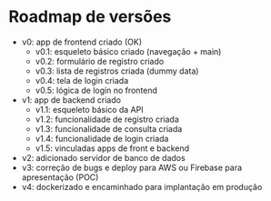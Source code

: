 # Roadmap de versões

- v0: app de frontend criado (OK)
  - v0.1: esqueleto básico criado (navegação + main)
  - v0.2: formulário de registro criado
  - v0.3: lista de registros criada (dummy data)
  - v0.4: tela de login criada
  - v0.5: lógica de login no frontend
- v1: app de backend criado
  - v1.1: esqueleto básico da API
  - v1.2: funcionalidade de registro criada
  - v1.3: funcionalidade de consulta criada
  - v1.4: funcionalidade de login criada
  - v1.5: vinculadas apps de front e backend
- v2: adicionado servidor de banco de dados
- v3: correção de bugs e deploy para AWS ou Firebase para apresentação (POC)
- v4: dockerizado e encaminhado para implantação em produção
